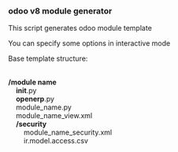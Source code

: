 <h3>odoo v8 module generator</h3>

<p>

This script generates odoo module template

You can specify some options in interactive mode</br>

Base template structure:
</br>
</br>

<b>/module name</b></br>
&nbsp;&nbsp;&nbsp;&nbsp;__init__.py</br>
&nbsp;&nbsp;&nbsp;&nbsp;__openerp__.py</br>
&nbsp;&nbsp;&nbsp;&nbsp;module_name.py</br>
&nbsp;&nbsp;&nbsp;&nbsp;module_name_view.xml</br>
&nbsp;&nbsp;&nbsp;&nbsp;<b>/security</b></br>
&nbsp;&nbsp;&nbsp;&nbsp;&nbsp;&nbsp;&nbsp;&nbsp;module_name_security.xml</br>
&nbsp;&nbsp;&nbsp;&nbsp;&nbsp;&nbsp;&nbsp;&nbsp;ir.model.access.csv</br>



</p>
